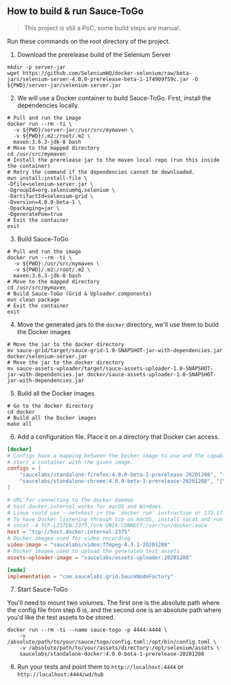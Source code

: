 ## How to build & run Sauce-ToGo
> This project is still a PoC, some build steps are manual.

Run these commands on the root directory of the project.

1. Download the prerelease build of the Selenium Server
```shell script
mkdir -p server-jar
wget https://github.com/SeleniumHQ/docker-selenium/raw/beta-jars/selenium-server-4.0.0-prerelease-beta-1-1f4909f59c.jar -O ${PWD}/server-jar/selenium-server.jar
``` 

2. We will use a Docker container to build Sauce-ToGo. First, install the dependencies locally. 

```shell script
# Pull and run the image
docker run --rm -ti \
  -v ${PWD}/server-jar:/usr/src/mymaven \
  -v ${PWD}/.m2:/root/.m2 \
  maven:3.6.3-jdk-8 bash
# Move to the mapped directory
cd /usr/src/mymaven
# Install the prerelease jar to the maven local repo (run this inside the container)
# Retry the command if the dependencies cannot be downloaded.
mvn install:install-file \
-Dfile=selenium-server.jar \
-DgroupId=org.seleniumhq.selenium \
-DartifactId=selenium-grid \
-Dversion=4.0.0-beta-1 \
-Dpackaging=jar \
-DgeneratePom=true
# Exit the container
exit
``` 

3. Build Sauce-ToGo

```shell script
# Pull and run the image
docker run --rm -ti \
  -v ${PWD}:/usr/src/mymaven \
  -v ${PWD}/.m2:/root/.m2 \
  maven:3.6.3-jdk-8 bash
# Move to the mapped directory
cd /usr/src/mymaven
# Build Sauce-ToGo (Grid & Uploader components)
mvn clean package
# Exit the container
exit
```

4. Move the generated jars to the `docker` directory, we'll use them to build the Docker images

```shell script
# Move the jar to the docker directory
mv sauce-grid/target/sauce-grid-1.0-SNAPSHOT-jar-with-dependencies.jar docker/selenium-server.jar
# Move the jar to the docker directory
mv sauce-assets-uploader/target/sauce-assets-uploader-1.0-SNAPSHOT-jar-with-dependencies.jar docker/sauce-assets-uploader-1.0-SNAPSHOT-jar-with-dependencies.jar 
```

5. Build all the Docker images

```shell script
# Go to the docker directory
cd docker
# Build all the Docker images
make all
```

6. Add a configuration file. Place it on a directory that Docker can access.

```toml
[docker]
# Configs have a mapping between the Docker image to use and the capabilities that need to be matched to
# start a container with the given image.
configs = [
    "saucelabs/standalone-firefox:4.0.0-beta-1-prerelease-20201208", "{\"browserName\": \"firefox\"}",
    "saucelabs/standalone-chrome:4.0.0-beta-1-prerelease-20201208", "{\"browserName\": \"chrome\"}"
]

# URL for connecting to the docker daemon
# host.docker.internal works for macOS and Windows.
# Linux could use --net=host in the `docker run` instruction or 172.17.0.1 in the URI below.
# To have Docker listening through tcp on macOS, install socat and run the following command
# socat -4 TCP-LISTEN:2375,fork UNIX-CONNECT:/var/run/docker.sock
host = "tcp://host.docker.internal:2375"
# Docker imagee used for video recording
video-image = "saucelabs/video:ffmpeg-4.3.1-20201208"
# Docker imagee used to upload the generated test assets
assets-uploader-image = "saucelabs/assets-uploader:20201208"

[node]
implementation = "com.saucelabs.grid.SauceNodeFactory"
```

7. Start Sauce-ToGo

You'll need to mount two volumes. The first one is the absolute path where the config file from
step 6 is, and the second one is an absolute path where you'd like the test assets to be stored. 

```shell script
docker run --rm -ti --name sauce-togo -p 4444:4444 \
    -v /absolute/path/to/your/sauce/togo/config.toml:/opt/bin/config.toml \
    -v /absolute/path/to/your/assets/directory:/opt/selenium/assets \
    saucelabs/standalone-docker:4.0.0-beta-1-prerelease-20201208
```

8. Run your tests and point them to `http://localhost:4444` or `http://localhost:4444/wd/hub`

